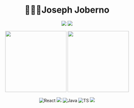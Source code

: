 <h1 align="center">👨🏾‍💻Joseph Joberno </h1>

<div align="center">

[![](https://img.shields.io/badge/telegram-D14836?color=2CA5E0&style=for-the-badge&logo=telegram&logoColor=white)](https://t.me/joberno_Joseph)
[![](https://img.shields.io/badge/twitter-%231DA1F2.svg?&style=for-the-badge&logo=twitter&logoColor=white)](https://twitter.com/Joberno)

</div>

<p align="center">
  <img height="200" src="https://github-readme-stats.vercel.app/api?username=birladotech&show_icons=true&theme=dracula&include_all_commits=true" />
  <img height="200" src="https://github-readme-stats.vercel.app/api/top-langs/?username=birladotech&theme=dracula&show_icons=true" />
</p>
<div align="center">
  

![React](https://img.shields.io/badge/-React-%2357d8fb?logo=react&style=for-the-badge&logoColor=white)
![](https://img.shields.io/badge/React_Native-20232A?style=for-the-badge&logo=react&logoColor=61DAFB)
![Java](https://img.shields.io/badge/Java-ED8B00?style=for-the-badge&logo=openjdk&logoColor=white)
![TS](https://img.shields.io/badge/TypeScript-007ACC?style=for-the-badge&logo=typescript&logoColor=white)
![](https://img.shields.io/badge/PHP-777BB4?style=for-the-badge&logo=php&logoColor=white)

</div>
